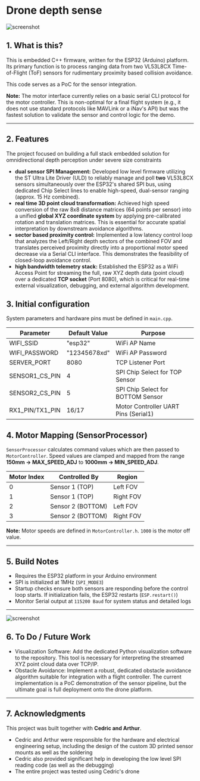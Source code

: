 # Drone depth sense
![screenshot](drone_screenshot.png)
## 1. What is this?

This is embedded C++ firmware, written for the ESP32 (Arduino) platform. Its primary function is to process ranging data from two VL53L8CX Time-of-Flight (ToF) sensors for rudimentary proximity based collision avoidance.

This code serves as a PoC for the sensor integration.  

**Note:** The motor interface currently relies on a basic serial CLI protocol for the motor controller. This is non-optimal for a final flight system (e.g., it does not use standard protocols like MAVLink or a iNav's API) but was the fastest solution to validate the sensor and control logic for the demo.

---

## 2. Features

The project focused on building a full stack embedded solution for omnidirectional depth perception under severe size constraints

* **dual sensor SPI Management:** Developed low level firmware utilizing the ST Ultra Lite Driver (ULD) to reliably manage and poll **two** VL53L8CX sensors simultaneously over the ESP32's shared SPI bus, using dedicated Chip Select lines to enable high-speed, dual-sensor ranging (approx. 15 Hz combined).
* **real time 3D point cloud transformation:** Achieved high speed conversion of the raw 8x8 distance matrices (64 points per sensor) into a unified **global XYZ coordinate system** by applying pre-calibrated rotation and translation matrices. This is essential for accurate spatial interpretation by downstream avoidance algorithms.
* **sector based proximity control:** Implemented a low latency control loop that analyzes the Left/Right depth sectors of the combined FOV and translates perceived proximity directly into a proportional motor speed decrease via a Serial CLI interface. This demonstrates the feasibility of closed-loop avoidance control.
* **high bandwidth telemetry stack:** Established the ESP32 as a WiFi Access Point for streaming the full, raw XYZ depth data (point cloud) over a dedicated **TCP socket** (Port 8080), which is critical for real-time external visualization, debugging, and external algorithm development.

## 3. Initial configuration

System parameters and hardware pins must be defined in `main.cpp`.

| Parameter       | Default Value      | Purpose                              |
|-----------------|-----------------|--------------------------------------|
| WIFI_SSID       | "esp32"          | WiFi AP Name                          |
| WIFI_PASSWORD   | "12345678xd"     | WiFi AP Password                      |
| SERVER_PORT     | 8080             | TCP Listener Port                     |
| SENSOR1_CS_PIN  | 4                | SPI Chip Select for TOP Sensor        |
| SENSOR2_CS_PIN  | 5                | SPI Chip Select for BOTTOM Sensor     |
| RX1_PIN/TX1_PIN | 16/17            | Motor Controller UART Pins (Serial1) |

## 4. Motor Mapping (SensorProcessor)

`SensorProcessor` calculates command values which are then passed to `MotorController`. Speed values are clamped and mapped from the range **150mm → MAX_SPEED_ADJ** to **1000mm → MIN_SPEED_ADJ**.

| Motor Index | Controlled By     | Region      |
|-------------|-----------------|------------|
| 0           | Sensor 1 (TOP)   | Left FOV   |
| 1           | Sensor 1 (TOP)   | Right FOV  |
| 2           | Sensor 2 (BOTTOM)| Left FOV   |
| 3           | Sensor 2 (BOTTOM)| Right FOV  |

**Note:** Motor speeds are defined in `MotorController.h`. `1000` is the motor off value.

---

## 5. Build Notes

- Requires the ESP32 platform in your Arduino environment  
- SPI is initialized at 1MHz (`SPI_MODE3`)  
- Startup checks ensure both sensors are responding before the control loop starts. If initialization fails, the ESP32 restarts (`ESP.restart()`)  
- Monitor Serial output at `115200 Baud` for system status and detailed logs  

---

![screenshot](drone_screenshot_2.png)


## 6. To Do / Future Work
- Visualization Software: Add the dedicated Python visualization software to the repository. This tool is necessary for interpreting the streamed XYZ point cloud data over TCP/IP.
- Obstacle Avoidance: Implement a robust, dedicated obstacle avoidance algorithm suitable for integration with a flight controller. The current implementation is a PoC demonstration of the sensor pipeline, but the ultimate goal is full deployment onto the drone platform.

---

## 7. Acknowledgments

This project was built together with **Cedric and Arthur**.

- Cedric and Arthur were responsible for the hardware and electrical engineering setup, including the design of the custom 3D printed sensor mounts as well as the soldering
- Cedric also provided significant help in developing the low level SPI reading code (as well as the debugging)  
- The entire project was tested using Cedric's drone

